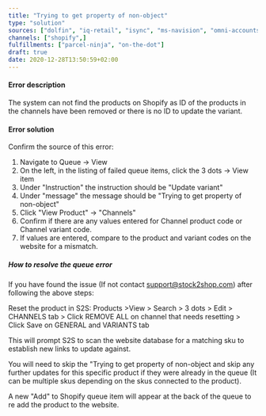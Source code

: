 ```yaml
---
title: "Trying to get property of non-object"
type: "solution"
sources: ["dolfin", "iq-retail", "isync", "ms-navision", "omni-accounts", "pastel-partner", "sage-50cloud-pastel-xpress", "sage-200-evolution", "sage-300cloud", "sage-business-cloud-financials", "sage-evolution", "sage-one", "sage-pastel-evolution", "sap", "syspro" ]
channels: ["shopify",]
fulfillments: ["parcel-ninja", "on-the-dot"]
draft: true
date: 2020-12-28T13:50:59+02:00
---
```


#### Error description
The system can not find the products on Shopify as ID of the products in the channels have been removed or there is no ID to update the variant.

#### Error solution

Confirm the source of this error:

1. Navigate to Queue -> View
2. On the left, in the listing of failed queue items, click the 3 dots -> View item
3. Under "Instruction" the instruction should be "Update variant"
4. Under "message" the message should be "Trying to get property of non-object"
5. Click "View Product" -> "Channels"
6. Confirm if there are any values entered for Channel product code or Channel variant code.
7. If values are entered, compare to the product and variant codes on the website for a mismatch.

##### How to resolve the queue error 

If you have found the issue (If not contact support@stock2shop.com) after following the above steps:

Reset the product in S2S: Products >View > Search > 3 dots > Edit > CHANNELS tab > Click REMOVE ALL on channel that needs resetting > Click Save on GENERAL and VARIANTS tab 

This will prompt S2S to scan the website database for a matching sku to establish new links to update against.

You will need to skip the "Trying to get property of non-object and skip any further updates for this specific product if they were already in the queue (It can be multiple skus depending on the skus connected to the product).

A new "Add" to Shopify queue item will appear at the back of the queue to re add the product to the website.
